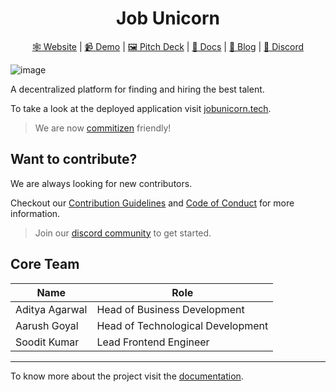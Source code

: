 <h1 align="center">Job Unicorn</h1>


<p align="center"> <a href="https://jobunicorn.tech/"> 🕸️ Website</a> | <a href="https://jobunicorn.tech/demo"> 📹 Demo</a> | <a href="https://jobunicorn.tech/pitch-deck.pdf"> 🖼️ Pitch Deck</a> | <a href="https://docs.jobunicorn.tech/"> 📄 Docs</a> | <a href="https://jobunicorn.hashnode.dev/"> 📑 Blog</a> | <a href="https://discord.gg/MJaHr8V3Ar"> 👥 Discord</a> </p>

![image](https://user-images.githubusercontent.com/64161383/133911003-fe4b7f2c-c454-4b13-8f5b-02abbc84310e.png)


A decentralized platform for finding and hiring the best talent.

To take a look at the deployed application visit [jobunicorn.tech](https://jobunicorn.tech/).

> We are now [commitizen](https://github.com/commitizen/cz-cli) friendly!

## Want to contribute?
    
We are always looking for new contributors.

Checkout our [Contribution Guidelines](CONTRIBUTING.md) and [Code of Conduct](CODE_OF_CONDUCT.md) for more information.

> Join our [discord community](https://discord.gg/MJaHr8V3Ar) to get started.


## Core Team

| Name           | Role                              |
|----------------|-----------------------------------|
| Aditya Agarwal | Head of Business Development      |
| Aarush Goyal   | Head of Technological Development |
| Soodit Kumar   | Lead Frontend Engineer            |

---

To know more about the project visit the [documentation](https://job-unicorn.github.io/docs/).